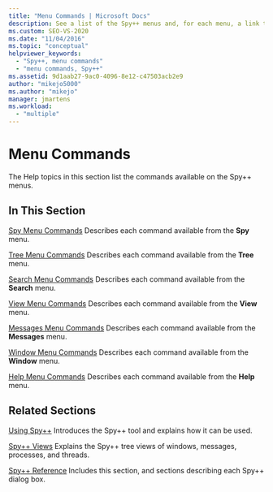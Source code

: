 ```yaml
---
title: "Menu Commands | Microsoft Docs"
description: See a list of the Spy++ menus and, for each menu, a link to further information.
ms.custom: SEO-VS-2020
ms.date: "11/04/2016"
ms.topic: "conceptual"
helpviewer_keywords:
  - "Spy++, menu commands"
  - "menu commands, Spy++"
ms.assetid: 9d1aab27-9ac0-4096-8e12-c47503acb2e9
author: "mikejo5000"
ms.author: "mikejo"
manager: jmartens
ms.workload:
  - "multiple"
---
```

# Menu Commands
The Help topics in this section list the commands available on the Spy++ menus.

## In This Section
 [Spy Menu Commands](../debugger/spy-menu-commands.md)
 Describes each command available from the **Spy** menu.

 [Tree Menu Commands](../debugger/tree-menu-commands.md)
 Describes each command available from the **Tree** menu.

 [Search Menu Commands](../debugger/search-menu-commands.md)
 Describes each command available from the **Search** menu.

 [View Menu Commands](../debugger/view-menu-commands.md)
 Describes each command available from the **View** menu.

 [Messages Menu Commands](../debugger/messages-menu-commands.md)
 Describes each command available from the **Messages** menu.

 [Window Menu Commands](../debugger/window-menu-commands.md)
 Describes each command available from the **Window** menu.

 [Help Menu Commands](../debugger/help-menu-commands.md)
 Describes each command available from the **Help** menu.

## Related Sections
 [Using Spy++](../debugger/using-spy-increment.md)
 Introduces the Spy++ tool and explains how it can be used.

 [Spy++ Views](../debugger/spy-increment-views.md)
 Explains the Spy++ tree views of windows, messages, processes, and threads.

 [Spy++ Reference](../debugger/spy-increment-reference.md)
 Includes this section, and sections describing each Spy++ dialog box.